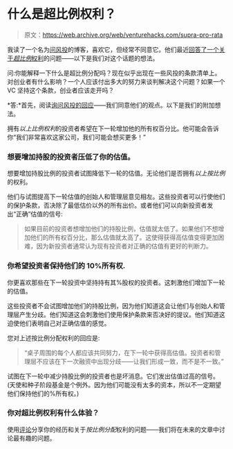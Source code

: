 # 什么是超比例权利？

> 原文：<https://web.archive.org/web/venturehacks.com/supra-pro-rata>

我读了一个名为[问风投](https://web.archive.org/web/20221128055344/http://www.askthevc.com/)的博客，喜欢它，但经常不同意它。他们最近[回答了一个关于*超比例*权利](https://web.archive.org/web/20221128055344/https://www.venturedeals.com/archives/2007/06/what-are-supra-pro-rata-rights.html)的问题——以下是我们对这个话题的想法。

问:你能解释一下什么是超比例分配吗？现在似乎出现在一些风投的条款清单上。对创业者有什么影响？一个人应该付出多大的努力来谈判解决这个问题？如果一个 VC 坚持这个条款，创业者应该走开吗？

*答:*首先，阅读[询问风投的回应](https://web.archive.org/web/20221128055344/https://www.venturedeals.com/archives/2007/06/what-are-supra-pro-rata-rights.html)——我们同意他们的观点。以下是我们的附加想法。

拥有*以上比例权利*的投资者希望在下一轮增加他的所有权百分比。他可能会告诉你“我们非常喜欢这家公司，我们可能会想买更多！”

### 想要增加持股的投资者压低了你的估值。

想要增加持股比例的投资者试图降低下一轮的估值。无论他们是否拥有*以上按比例*的权利。

他们与试图提高下一轮估值的创始人和管理层意见相左。这些投资者可以行使他们的保护条款，否决除了最低估价以外的所有出价。或者他们可以向新投资者发出“正确”估值的信号:

> 如果目前的投资者想增加他们的持股比例，估值就太低了。如果他们不想增加他们的所有权百分比，那么估值就太高了。这使得获得高估值变得更加困难，因为新投资者通常认为现有投资者对正确的估值有更好的判断力。

### 你希望投资者保持他们的 10%所有权.

你更喜欢那些在下一轮投资中坚持持有其%股权的投资者。这刺激他们增加下一轮的估值。

这些投资者不会试图增加他们的持股比例，因为他们知道这会让他们与创始人和管理层产生分歧。他们知道这会刺激他们使用保护条款来否决好的提议。他们知道这迫使他们表明自己对正确估值的感觉。

您对上述按比例分配权利的回应是:

> “桌子周围的每个人都应该共同努力，在下一轮中获得高估值。投资者和管理层不应该在下一次融资中出现分歧——让我们形成一致，而不是不一致。”

试图在下一轮中减少持股比例的投资者也是坏消息。它们发出估值过高的信号。(天使和种子阶段基金是个例外。因为他们可能没有太多的资本，所以不一定期望他们保持他们的%所有权。)

### 你对超比例权利有什么体验？

使用[评论](/web/20221128055344/https://venturehacks.com/articles/supra-pro-rata#comments)分享你的经历和关于*按比例分配*权利的问题——我们将在未来的文章中讨论最有趣的问题。